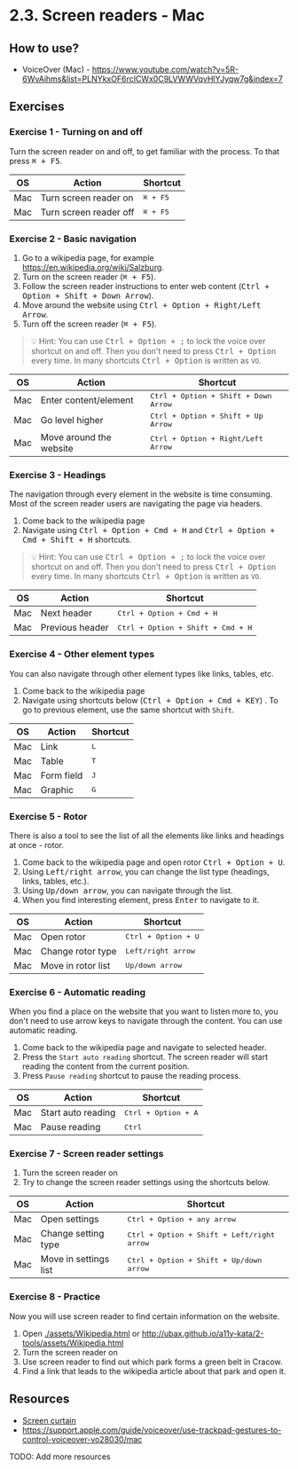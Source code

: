 # 2.3. Screen readers - Mac

## How to use?

- VoiceOver (Mac) - https://www.youtube.com/watch?v=5R-6WvAihms&list=PLNYkxOF6rcICWx0C9LVWWVqvHlYJyqw7g&index=7

## Exercises

### Exercise 1 - Turning on and off

Turn the screen reader on and off, to get familiar with the process. To that press <kbd>⌘ + F5</kbd>.

| OS  | Action                 | Shortcut          |
| --- | ---------------------- | ----------------- |
| Mac | Turn screen reader on  | <kbd>⌘ + F5</kbd> |
| Mac | Turn screen reader off | <kbd>⌘ + F5</kbd> |

### Exercise 2 - Basic navigation

1. Go to a wikipedia page, for example https://en.wikipedia.org/wiki/Salzburg.
2. Turn on the screen reader (<kbd>⌘ + F5</kbd>).
3. Follow the screen reader instructions to enter web content (<kbd>Ctrl + Option + Shift + Down Arrow</kbd>).
4. Move around the website using <kbd>Ctrl + Option + Right/Left Arrow</kbd>.
5. Turn off the screen reader (<kbd>⌘ + F5</kbd>).

> 💡 Hint:
> You can use <kbd>Ctrl + Option + ;</kbd> to lock the voice over shortcut on and off. Then you don't need to press <kbd>Ctrl + Option</kbd> every time.
> In many shortcuts <kbd>Ctrl + Option</kbd> is written as `VO`.

| OS  | Action                  | Shortcut                                      |
| --- | ----------------------- | --------------------------------------------- |
| Mac | Enter content/element   | <kbd>Ctrl + Option + Shift + Down Arrow</kbd> |
| Mac | Go level higher         | <kbd>Ctrl + Option + Shift + Up Arrow</kbd>   |
| Mac | Move around the website | <kbd>Ctrl + Option + Right/Left Arrow</kbd>   |

### Exercise 3 - Headings

The navigation through every element in the website is time consuming. Most of the screen reader users are navigating the page via headers.

1. Come back to the wikipedia page
2. Navigate using <kbd>Ctrl + Option + Cmd + H</kbd> and <kbd>Ctrl + Option + Cmd + Shift + H</kbd> shortcuts.

> 💡 Hint:
> You can use <kbd>Ctrl + Option + ;</kbd> to lock the voice over shortcut on and off. Then you don't need to press <kbd>Ctrl + Option</kbd> every time.
> In many shortcuts <kbd>Ctrl + Option</kbd> is written as `VO`.

| OS  | Action          | Shortcut                                   |
| --- | --------------- | ------------------------------------------ |
| Mac | Next header     | <kbd>Ctrl + Option + Cmd + H</kbd>         |
| Mac | Previous header | <kbd>Ctrl + Option + Shift + Cmd + H</kbd> |

### Exercise 4 - Other element types

You can also navigate through other element types like links, tables, etc.

1. Come back to the wikipedia page
2. Navigate using shortcuts below (<kbd>Ctrl + Option + Cmd + KEY</kbd>) . To go to previous element, use the same shortcut with `Shift`.

| OS  | Action     | Shortcut     |
| --- | ---------- | ------------ |
| Mac | Link       | <kbd>L</kbd> |
| Mac | Table      | <kbd>T</kbd> |
| Mac | Form field | <kbd>J</kbd> |
| Mac | Graphic    | <kbd>G</kbd> |

### Exercise 5 - Rotor

There is also a tool to see the list of all the elements like links and headings at once - rotor.

1. Come back to the wikipedia page and open rotor <kbd>Ctrl + Option + U</kbd>.
2. Using <kbd>Left/right arrow</kbd>, you can change the list type (headings, links, tables, etc.).
3. Using <kbd>Up/down arrow</kbd>, you can navigate through the list.
4. When you find interesting element, press <kbd>Enter</kbd> to navigate to it.

| OS  | Action             | Shortcut                     |
| --- | ------------------ | ---------------------------- |
| Mac | Open rotor         | <kbd>Ctrl + Option + U</kbd> |
| Mac | Change rotor type  | <kbd>Left/right arrow</kbd>  |
| Mac | Move in rotor list | <kbd>Up/down arrow</kbd>     |

### Exercise 6 - Automatic reading

When you find a place on the website that you want to listen more to, you don't need to use arrow keys to navigate through the content. You can use automatic reading.

1. Come back to the wikipedia page and navigate to selected header.
2. Press the `Start auto reading` shortcut. The screen reader will start reading the content from the current position.
3. Press `Pause reading` shortcut to pause the reading process.

| OS  | Action             | Shortcut                     |
| --- | ------------------ | ---------------------------- |
| Mac | Start auto reading | <kbd>Ctrl + Option + A</kbd> |
| Mac | Pause reading      | <kbd>Ctrl</kbd>              |

### Exercise 7 - Screen reader settings

1. Turn the screen reader on
2. Try to change the screen reader settings using the shortcuts below.

| OS  | Action                | Shortcut                                            |
| --- | --------------------- | --------------------------------------------------- |
| Mac | Open settings         | <kbd>Ctrl + Option + any arrow</kbd>                |
| Mac | Change setting type   | <kbd>Ctrl + Option + Shift + Left/right arrow</kbd> |
| Mac | Move in settings list | <kbd>Ctrl + Option + Shift + Up/down arrow</kbd>    |

### Exercise 8 - Practice

Now you will use screen reader to find certain information on the website.

1. Open [./assets/Wikipedia.html](./assets/Wikipedia.html) or http://ubax.github.io/a11y-kata/2-tools/assets/Wikipedia.html
2. Turn the screen reader on
3. Use screen reader to find out which park forms a green belt in Cracow.
4. Find a link that leads to the wikipedia article about that park and open it.

## Resources

- [Screen curtain](https://support.apple.com/en-us/111797#:~:text=With%20VoiceOver%20turned%20on%2C%20use%20this%20key%20command%20to%20enable%20Screen%20Curtain%3A)
- https://support.apple.com/guide/voiceover/use-trackpad-gestures-to-control-voiceover-vo28030/mac

TODO: Add more resources
